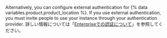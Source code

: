 Alternatively, you can configure external authentication for {% data variables.product.product_location %}. If you use external authentication, you must invite people to use your instance through your authentication provider. 詳しい情報については「[Enterpriseでの認証について](/admin/identity-and-access-management/managing-iam-for-your-enterprise/about-authentication-for-your-enterprise#external-authentication)」を参照してください。

